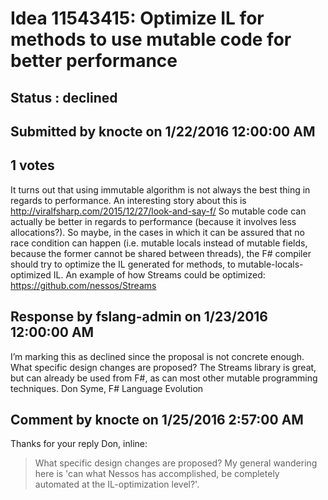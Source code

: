 # Idea 11543415: Optimize IL for methods to use mutable code for better performance #

## Status : declined

## Submitted by knocte on 1/22/2016 12:00:00 AM

## 1 votes

It turns out that using immutable algorithm is not always the best thing in regards to performance. An interesting story about this is http://viralfsharp.com/2015/12/27/look-and-say-f/
So mutable code can actually be better in regards to performance (because it involves less allocations?). So maybe, in the cases in which it can be assured that no race condition can happen (i.e. mutable locals instead of mutable fields, because the former cannot be shared between threads), the F# compiler should try to optimize the IL generated for methods, to mutable-locals-optimized IL.
An example of how Streams could be optimized: https://github.com/nessos/Streams

## Response by fslang-admin on 1/23/2016 12:00:00 AM

I’m marking this as declined since the proposal is not concrete enough. What specific design changes are proposed?
The Streams library is great, but can already be used from F#, as can most other mutable programming techniques.
Don Syme, F# Language Evolution


## Comment by knocte on 1/25/2016 2:57:00 AM

Thanks for your reply Don, inline:
> What specific design changes are proposed?
My general wandering here is 'can what Nessos has accomplished, be completely automated at the IL-optimization level?'.
